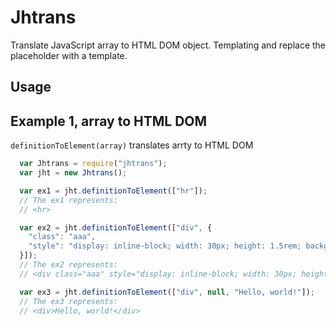 # Jhtrans

Translate JavaScript array to HTML DOM object. Templating and replace the placeholder with a template. 

## Usage



## Example 1, array to HTML DOM

`definitionToElement(array)` translates arrty to HTML DOM

```javascript
  var Jhtrans = require("jhtrans");
  var jht = new Jhtrans();

  var ex1 = jht.definitionToElement(["hr"]);
  // The ex1 represents:
  // <hr>

  var ex2 = jht.definitionToElement(["div", {
    "class": "aaa",
    "style": "display: inline-block; width: 30px; height: 1.5rem; background-color: blue;"
  }]);
  // The ex2 represents:
  // <div class="aaa" style="display: inline-block; width: 30px; height: 1.5rem; background-color: blue;"></div>

  var ex3 = jht.definitionToElement(["div", null, "Hello, world!"]);
  // The ex3 represents:
  // <div>Hello, world!</div>
```